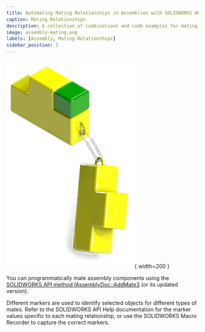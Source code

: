 ```yaml
---
title: Automating Mating Relationships in Assemblies with SOLIDWORKS API
caption: Mating Relationships
description: A collection of combinations and code examples for mating relationships
image: assembly-mating.png
labels: [Assembly, Mating Relationships]
sidebar_position: 1
---
```

![Mating Assembly Components via API](assembly-mating.png){ width=200 }

You can programmatically mate assembly components using the [SOLIDWORKS API method IAssemblyDoc::AddMate3](https://help.solidworks.com/2012/english/api/sldworksapi/SOLIDWORKS.Interop.sldworks~SOLIDWORKS.Interop.sldworks.IAssemblyDoc~AddMate3.html) (or its updated version).

Different markers are used to identify selected objects for different types of mates. Refer to the SOLIDWORKS API Help documentation for the marker values specific to each mating relationship, or use the SOLIDWORKS Macro Recorder to capture the correct markers.